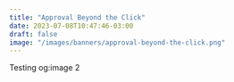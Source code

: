 ```yaml
---
title: "Approval Beyond the Click"
date: 2023-07-08T10:47:46-03:00
draft: false
image: "/images/banners/approval-beyond-the-click.png"
---
```


Testing og:image 2

